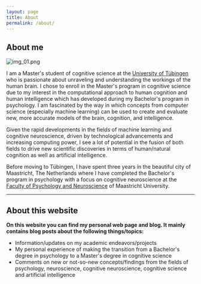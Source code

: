 ```yaml
---
layout: page
title: About
permalink: /about/
---
```

## About me

![img_01.png](/blog/assets/images/img_01.png)

I am a Master's student of cognitive science at the [University of Tübingen](https://uni-tuebingen.de/) who is passionate about unraveling and understanding the workings of the human brain. I chose to enroll in the Master's program in cognitive science due to my interest in the computational approach to human cognition and human intelligence which has developed during my Bachelor's program in psychology. I am fascinated by the way in which concepts from computer science (especially machine learning) can be used to create and evaluate new, more accurate models of the brain, cognition, and intelligence.

Given the rapid developments in the fields of machine learning and cognitive neuroscience, driven by technological advancements and increasing computing power, I see a lot of potential in the fusion of both fields to drive new scientific discoveries in terms of human/natural cognition as well as artificial intelligence.

Before moving to Tübingen, I have spent three years in the beautiful city of Maastricht, The Netherlands where I have completed the Bachelor's program in psychology with a focus on cognitive neuroscience at the [Faculty of Psychology and Neuroscience](https://www.maastrichtuniversity.nl/about-um/faculties/faculty-psychology-and-neuroscience) of Maastricht University.

***
## About this website

 __On this website you can find my personal web page and blog. It mainly contains blog posts about the following things/topics:__
* Information/updates on my academic endeavors/projects
* My personal experience of making the transition from a Bachelor's degree in psychology to a Master's degree in cognitive science
* Comments on new or not-so-new concepts/findings from the fields of psychology, neuroscience, cognitive neuroscience, cognitive science and artificial intelligence  
